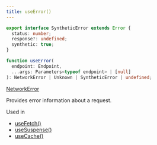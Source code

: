 ```yaml
---
title: useError()
---
```


<head>
  <title>useError() - Accessing error metadata</title>
</head>

```typescript
export interface SyntheticError extends Error {
  status: number;
  response?: undefined;
  synthetic: true;
}

function useError(
  endpoint: Endpoint,
  ...args: Parameters<typeof endpoint> | [null]
): NetworkError | Unknown | SyntheticError | undefined;
```

[NetworkError](./types#networkerror)

Provides error information about a request.

Used in

- [useFetch()](./useFetch)
- [useSuspense()](./useSuspense)
- [useCache()](./useCache)
